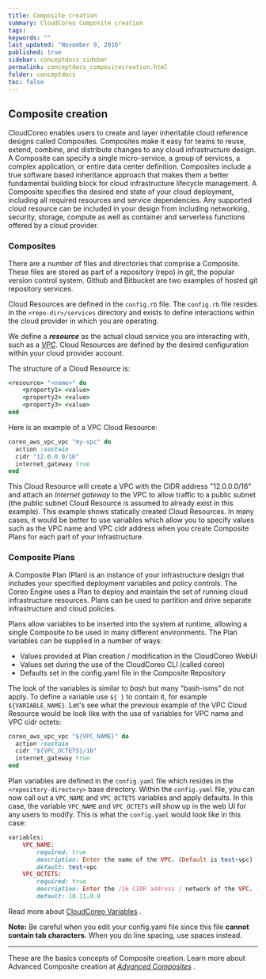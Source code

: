 ```yaml
---
title: Composite creation
summary: CloudCoreo Composite creation
tags:
keywords: ""
last_updated: "November 9, 2016"
published: true
sidebar: conceptdocs_sidebar
permalink: conceptdocs_compositecreation.html
folder: conceptdocs
toc: false
---
```


## Composite creation
CloudCoreo enables users to create and layer inheritable cloud reference designs called Composites.  Composites make it easy for teams to reuse, extend, combine, and distribute changes to any cloud infrastructure design. A Composite can specify a single micro-service, a group of services, a complex application, or entire data center definition. Composites include a true software based inheritance approach that makes them a better fundamental building block for cloud infrastructure lifecycle management. A Composite specifies the desired end state of your cloud deployment, including all required resources and service dependencies.  Any supported cloud resource can be included in your design from including networking, security, storage, compute as well as container and serverless functions offered by a cloud provider.  

### Composites  
There are a number of files and directories that comprise a Composite. These files are stored as part of a repository (repo) in git, the popular version control system. Github and Bitbucket are two examples of hosted git repository services. 

Cloud Resources are defined in the `config.rb` file. The `config.rb` file resides in the `<repo-dir>/services` directory and exists to define interactions within the cloud provider in which you are operating.  

We define a ***resource*** as the actual cloud service you are interacting with, such as a [*VPC*](https://aws.amazon.com/vpc/). Cloud Resources are defined by the desired configuration within your cloud provider account.  

The structure of a Cloud Resource is:  

~~~ ruby  
<resource> "<name>" do
    <property1> <value>
    <property2> <value>
    <property3> <value>
end
~~~  

Here is an example of a VPC Cloud Resource:

~~~ ruby  
coreo_aws_vpc_vpc "my-vpc" do
  action :sustain
  cidr "12.0.0.0/16"
  internet_gateway true
end
~~~    

This Cloud Resource will create a VPC with the CIDR address "12.0.0.0/16" and attach an *Internet gateway* to the VPC to allow traffic to a public subnet (the public subnet Cloud Resource is assumed to already exist in this example). This example shows statically created Cloud Resources. In many cases, it would be better to use variables which allow you to specify values such as the VPC name and VPC cidr address when you create Composite Plans for each part of your infrastructure.

### Composite Plans  
A Composite Plan (Plan) is an instance of your infrastructure design that includes your specified deployment variables and policy controls. The Coreo Engine uses a Plan to deploy and maintain the set of running cloud infrastructure resources.  Plans can be used to partition and drive separate infrastructure and cloud policies.  

Plans allow variables to be inserted into the system at runtime, allowing a single Composite to be used in many different environments. The Plan variables can be supplied in a number of ways:  

* Values provided at Plan creation / modification in the CloudCoreo WebUI  
* Values set during the use of the CloudCoreo CLI (called coreo)  
* Defaults set in the config.yaml file in the Composite Repository  

The look of the variables is similar to *bash* but many "bash-isms" do not apply. To define a variable use `${ }` to contain it, for example `${VARIABLE_NAME}`. Let's see what the previous example of the VPC Cloud Resource would be look like with the use of variables for VPC name and VPC cidr octets:  

~~~ ruby
coreo_aws_vpc_vpc "${VPC_NAME}" do
  action :sustain
  cidr "${VPC_OCTETS}/16"
  internet_gateway true
end
~~~  

Plan variables are defined in the `config.yaml` file which resides in the `<repository-directory>` base directory. Within the `config.yaml` file, you can now call out a `VPC_NAME` and `VPC_OCTETS` variables and apply defaults. In this case, the variable `VPC_NAME` and `VPC_OCTETS` will show up in the web UI for any users to modify.  This is what the `config.yaml` would look like in this case:

~~~ ruby
variables:
    VPC_NAME:
        required: true
        description: Enter the name of the VPC. (Default is test-vpc)
        default: test-vpc
    VPC_OCTETS:
        required: true
        description: Enter the /16 CIDR address / network of the VPC. (Default is 10.11.0.0)
        default: 10.11.0.0
~~~

Read more about [CloudCoreo Variables](conceptdocs_variables.html) .  

**Note:** Be careful when you edit your config.yaml file since this file **cannot contain tab characters**. When you do line spacing, use spaces instead. 

-----

These are the basics concepts of Composite creation. Learn more about Advanced Composite creation at [*Advanced Composites*](conceptdocs_advancedcomposites.html) .  
